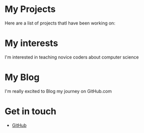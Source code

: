 # My Projects

Here are a list of projects thatI have been working on:

# My interests

I'm interested in teaching novice coders about computer science

# My Blog

I'm really excited to Blog my journey on GitHub.com

# Get in touch

<ul>
<li><a href="https://github.com/{{ site.twitter_orrisb}}">GitHub</a></li>

